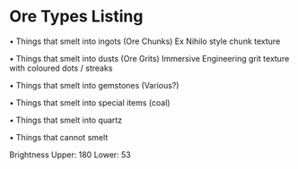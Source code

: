 # Ore Types Listing

• Things that smelt into ingots (Ore Chunks)
  Ex Nihilo style chunk texture

• Things that smelt into dusts (Ore Grits)
  Immersive Engineering grit texture with coloured dots / streaks

• Things that smelt into gemstones (Various?)

• Things that smelt into special items (coal)

• Things that smelt into quartz

• Things that cannot smelt

Brightness
Upper: 180
Lower:  53
